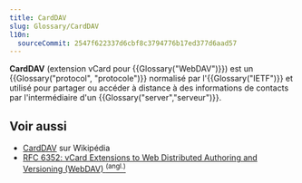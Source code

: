 ```yaml
---
title: CardDAV
slug: Glossary/CardDAV
l10n:
  sourceCommit: 2547f622337d6cbf8c3794776b17ed377d6aad57
---
```


**CardDAV** (extension vCard pour {{Glossary("WebDAV")}}) est un {{Glossary("protocol", "protocole")}} normalisé par l'{{Glossary("IETF")}} et utilisé pour partager ou accéder à distance à des informations de contacts par l'intermédiaire d'un {{Glossary("server","serveur")}}.

## Voir aussi

- [CardDAV](https://fr.wikipedia.org/wiki/CardDAV) sur Wikipédia
- [RFC 6352: vCard Extensions to Web Distributed Authoring and Versioning (WebDAV) <sup>(angl.)</sup>](https://tools.ietf.org/html/rfc6352)
